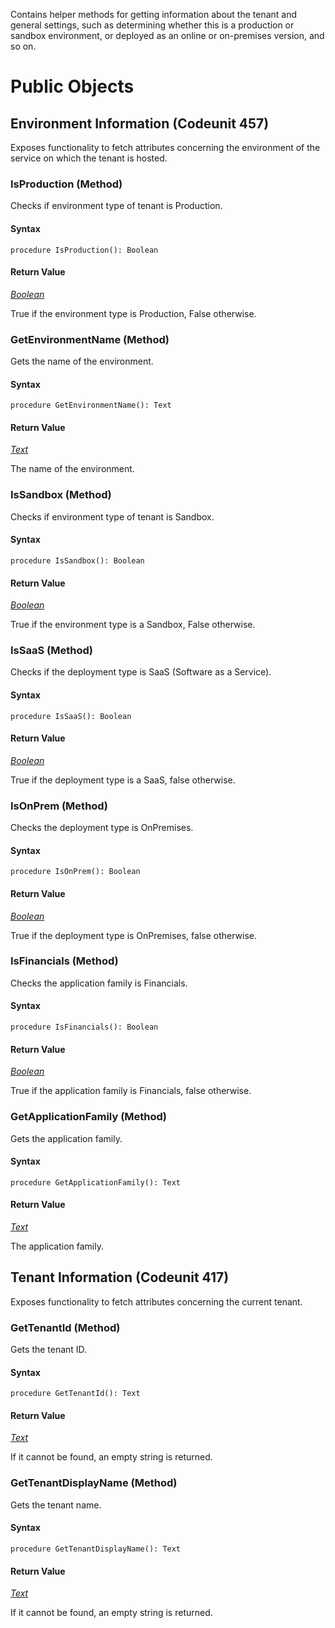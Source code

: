 Contains helper methods for getting information about the tenant and general settings, such as determining whether this is a production or sandbox environment, or deployed as an online or on-premises version, and so on.

# Public Objects
## Environment Information (Codeunit 457)

 Exposes functionality to fetch attributes concerning the environment of the service on which the tenant is hosted.
 

### IsProduction (Method) <a name="IsProduction"></a> 

 Checks if environment type of tenant is Production.
 

#### Syntax
```
procedure IsProduction(): Boolean
```
#### Return Value
*[Boolean](https://docs.microsoft.com/en-us/dynamics365/business-central/dev-itpro/developer/methods-auto/boolean/boolean-data-type)*

True if the environment type is Production, False otherwise.
### GetEnvironmentName (Method) <a name="GetEnvironmentName"></a> 

 Gets the name of the environment.
 

#### Syntax
```
procedure GetEnvironmentName(): Text
```
#### Return Value
*[Text](https://docs.microsoft.com/en-us/dynamics365/business-central/dev-itpro/developer/methods-auto/text/text-data-type)*

The name of the environment.
### IsSandbox (Method) <a name="IsSandbox"></a> 

 Checks if environment type of tenant is Sandbox.
 

#### Syntax
```
procedure IsSandbox(): Boolean
```
#### Return Value
*[Boolean](https://docs.microsoft.com/en-us/dynamics365/business-central/dev-itpro/developer/methods-auto/boolean/boolean-data-type)*

True if the environment type is a Sandbox, False otherwise.
### IsSaaS (Method) <a name="IsSaaS"></a> 

 Checks if the deployment type is SaaS (Software as a Service).
 

#### Syntax
```
procedure IsSaaS(): Boolean
```
#### Return Value
*[Boolean](https://docs.microsoft.com/en-us/dynamics365/business-central/dev-itpro/developer/methods-auto/boolean/boolean-data-type)*

True if the deployment type is a SaaS, false otherwise.
### IsOnPrem (Method) <a name="IsOnPrem"></a> 

 Checks the deployment type is OnPremises.
 

#### Syntax
```
procedure IsOnPrem(): Boolean
```
#### Return Value
*[Boolean](https://docs.microsoft.com/en-us/dynamics365/business-central/dev-itpro/developer/methods-auto/boolean/boolean-data-type)*

True if the deployment type is OnPremises, false otherwise.
### IsFinancials (Method) <a name="IsFinancials"></a> 

 Checks the application family is Financials.
 

#### Syntax
```
procedure IsFinancials(): Boolean
```
#### Return Value
*[Boolean](https://docs.microsoft.com/en-us/dynamics365/business-central/dev-itpro/developer/methods-auto/boolean/boolean-data-type)*

True if the application family is Financials, false otherwise.
### GetApplicationFamily (Method) <a name="GetApplicationFamily"></a> 

 Gets the application family.
 

#### Syntax
```
procedure GetApplicationFamily(): Text
```
#### Return Value
*[Text](https://docs.microsoft.com/en-us/dynamics365/business-central/dev-itpro/developer/methods-auto/text/text-data-type)*

The application family.

## Tenant Information (Codeunit 417)

 Exposes functionality to fetch attributes concerning the current tenant.
 

### GetTenantId (Method) <a name="GetTenantId"></a> 

 Gets the tenant ID.
 

#### Syntax
```
procedure GetTenantId(): Text
```
#### Return Value
*[Text](https://docs.microsoft.com/en-us/dynamics365/business-central/dev-itpro/developer/methods-auto/text/text-data-type)*

If it cannot be found, an empty string is returned.
### GetTenantDisplayName (Method) <a name="GetTenantDisplayName"></a> 

 Gets the tenant name.
 

#### Syntax
```
procedure GetTenantDisplayName(): Text
```
#### Return Value
*[Text](https://docs.microsoft.com/en-us/dynamics365/business-central/dev-itpro/developer/methods-auto/text/text-data-type)*

If it cannot be found, an empty string is returned.
